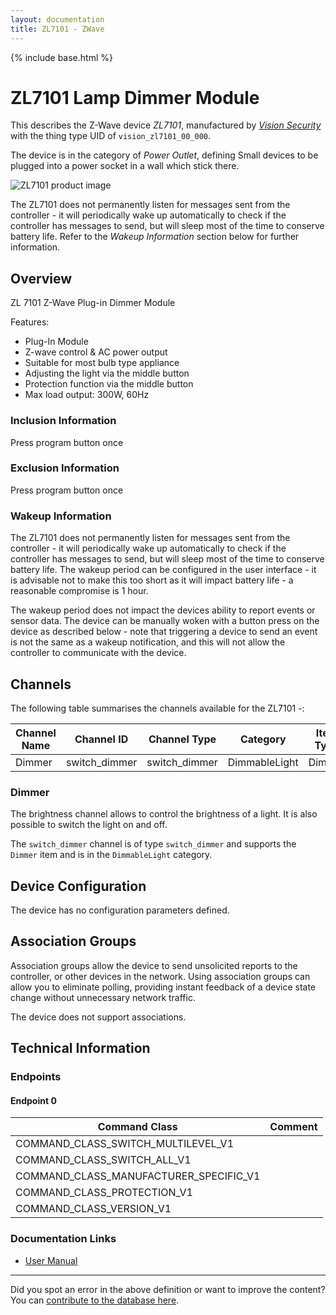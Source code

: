 ```yaml
---
layout: documentation
title: ZL7101 - ZWave
---
```


{% include base.html %}

# ZL7101 Lamp Dimmer Module
This describes the Z-Wave device *ZL7101*, manufactured by *[Vision Security](http://www.visionsecurity.com.tw/)* with the thing type UID of ```vision_zl7101_00_000```.

The device is in the category of *Power Outlet*, defining Small devices to be plugged into a power socket in a wall which stick there.

![ZL7101 product image](https://opensmarthouse.org/zwavedatabase/371/image/)


The ZL7101 does not permanently listen for messages sent from the controller - it will periodically wake up automatically to check if the controller has messages to send, but will sleep most of the time to conserve battery life. Refer to the *Wakeup Information* section below for further information.

## Overview

ZL 7101 Z-Wave Plug-in Dimmer Module

Features:

  * Plug-In Module
  * Z-wave control & AC power output
  * Suitable for most bulb type appliance
  * Adjusting the light via the middle button
  * Protection function via the middle button
  * Max load output: 300W, 60Hz

### Inclusion Information

Press program button once

### Exclusion Information

Press program button once

### Wakeup Information

The ZL7101 does not permanently listen for messages sent from the controller - it will periodically wake up automatically to check if the controller has messages to send, but will sleep most of the time to conserve battery life. The wakeup period can be configured in the user interface - it is advisable not to make this too short as it will impact battery life - a reasonable compromise is 1 hour.

The wakeup period does not impact the devices ability to report events or sensor data. The device can be manually woken with a button press on the device as described below - note that triggering a device to send an event is not the same as a wakeup notification, and this will not allow the controller to communicate with the device.

## Channels

The following table summarises the channels available for the ZL7101 -:

| Channel Name | Channel ID | Channel Type | Category | Item Type |
|--------------|------------|--------------|----------|-----------|
| Dimmer | switch_dimmer | switch_dimmer | DimmableLight | Dimmer | 

### Dimmer
The brightness channel allows to control the brightness of a light.
            It is also possible to switch the light on and off.

The ```switch_dimmer``` channel is of type ```switch_dimmer``` and supports the ```Dimmer``` item and is in the ```DimmableLight``` category.



## Device Configuration

The device has no configuration parameters defined.

## Association Groups

Association groups allow the device to send unsolicited reports to the controller, or other devices in the network. Using association groups can allow you to eliminate polling, providing instant feedback of a device state change without unnecessary network traffic.

The device does not support associations.
## Technical Information

### Endpoints

#### Endpoint 0

| Command Class | Comment |
|---------------|---------|
| COMMAND_CLASS_SWITCH_MULTILEVEL_V1| |
| COMMAND_CLASS_SWITCH_ALL_V1| |
| COMMAND_CLASS_MANUFACTURER_SPECIFIC_V1| |
| COMMAND_CLASS_PROTECTION_V1| |
| COMMAND_CLASS_VERSION_V1| |

### Documentation Links

* [User Manual](https://www.opensmarthouse.org/zwavedatabase/371/ZL-7101-7201-Lighting-Module-Manual.pdf)

---

Did you spot an error in the above definition or want to improve the content?
You can [contribute to the database here](https://www.opensmarthouse.org/zwavedatabase/371).
